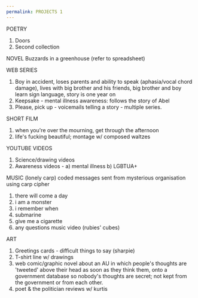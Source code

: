 ```yaml
---
permalink: PROJECTS 1
---
```

<span style="color:#000ff;">POETRY</span>
1. <span style="color:#000ff;">Doors</span>
2. <span style="color:#000ff;">Second collection</span>

<span style="color:#000ff;">NOVEL</span>
<span style="color:#000ff;">Buzzards in a greenhouse (refer to spreadsheet)</span>

<span style="color:#000ff;">WEB SERIES</span>
1. <span style="color:#000ff;">Boy in accident, loses parents and ability to speak (aphasia/vocal chord damage), lives with big brother and his friends, big brother and boy learn sign language, story is one year on</span> 
2. <span style="color:#000ff;">Keepsake - mental illness awareness: follows the story of Abel</span>
3. <span style="color:#000ff;">Please, pick up - voicemails telling a story - multiple series.</span>

<span style="color:#000ff;">SHORT FILM</span>
1. <span style="color:#000ff;">when you're over the mourning, get through the afternoon</span>
2. <span style="color:#000ff;">life's fucking beautiful; montage w/ composed waltzes</span>

<span style="color:#000ff;">YOUTUBE VIDEOS</span>
1. <span style="color:#000ff;">Science/drawing videos</span>
2. <span style="color:#000ff;">Awareness videos - a) mental illness b) LGBTUA+</span>

<span style="color:#000ff;">MUSIC (lonely carp)</span>
<span style="color:#000ff;">coded messages sent from mysterious organisation using carp cipher</span> 



1. <span style="color:#000ff;">there will come a day</span>
2. <span style="color:#000ff;">i am a monster</span>
3. <span style="color:#000ff;">i remember when</span>
4. <span style="color:#000ff;">submarine</span>
5. <span style="color:#000ff;">give me a cigarette</span>
6. <span style="color:#000ff;">any questions music video (rubies' cubes)</span>

<span style="color:#000ff;">ART</span>
1. <span style="color:#000ff;">Greetings cards - difficult things to say (sharpie)</span>
2. <span style="color:#000ff;">T-shirt line w/ drawings</span>
3. <span style="color:#000ff;">web comic/graphic novel about an AU in which people's thoughts are 'tweeted' above their head as soon as they think them, onto a government database so nobody's thoughts are secret; not kept from the government or from each other.</span> 
4. <span style="color:#000ff;">poet & the politician reviews w/ kurtis</span>
